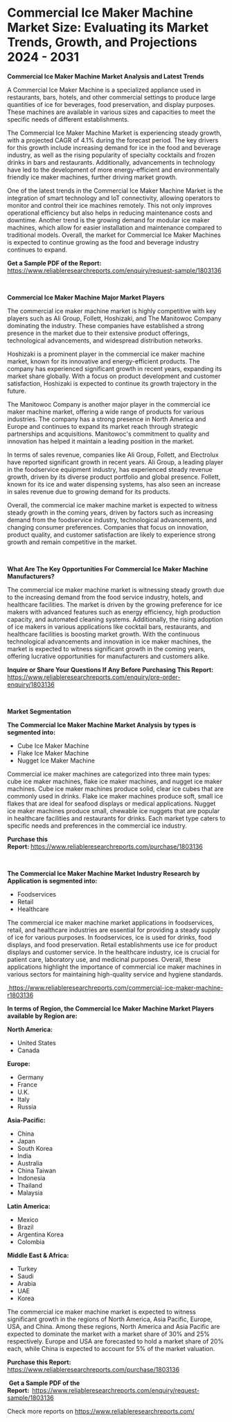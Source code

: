<p><h1>Commercial Ice Maker Machine Market Size: Evaluating its Market Trends, Growth, and Projections 2024 - 2031</h1></p><p><strong>Commercial Ice Maker Machine Market Analysis and Latest Trends</strong></p>
<p><p>A Commercial Ice Maker Machine is a specialized appliance used in restaurants, bars, hotels, and other commercial settings to produce large quantities of ice for beverages, food preservation, and display purposes. These machines are available in various sizes and capacities to meet the specific needs of different establishments.</p><p>The Commercial Ice Maker Machine Market is experiencing steady growth, with a projected CAGR of 4.1% during the forecast period. The key drivers for this growth include increasing demand for ice in the food and beverage industry, as well as the rising popularity of specialty cocktails and frozen drinks in bars and restaurants. Additionally, advancements in technology have led to the development of more energy-efficient and environmentally friendly ice maker machines, further driving market growth.</p><p>One of the latest trends in the Commercial Ice Maker Machine Market is the integration of smart technology and IoT connectivity, allowing operators to monitor and control their ice machines remotely. This not only improves operational efficiency but also helps in reducing maintenance costs and downtime. Another trend is the growing demand for modular ice maker machines, which allow for easier installation and maintenance compared to traditional models. Overall, the market for Commercial Ice Maker Machines is expected to continue growing as the food and beverage industry continues to expand.</p></p>
<p><strong>Get a Sample PDF of the Report:&nbsp;</strong> <a href="https://www.reliableresearchreports.com/enquiry/request-sample/1803136">https://www.reliableresearchreports.com/enquiry/request-sample/1803136</a></p>
<p>&nbsp;</p>
<p><strong>Commercial Ice Maker Machine Major Market Players</strong></p>
<p><p>The commercial ice maker machine market is highly competitive with key players such as Ali Group, Follett, Hoshizaki, and The Manitowoc Company dominating the industry. These companies have established a strong presence in the market due to their extensive product offerings, technological advancements, and widespread distribution networks.</p><p>Hoshizaki is a prominent player in the commercial ice maker machine market, known for its innovative and energy-efficient products. The company has experienced significant growth in recent years, expanding its market share globally. With a focus on product development and customer satisfaction, Hoshizaki is expected to continue its growth trajectory in the future.</p><p>The Manitowoc Company is another major player in the commercial ice maker machine market, offering a wide range of products for various industries. The company has a strong presence in North America and Europe and continues to expand its market reach through strategic partnerships and acquisitions. Manitowoc's commitment to quality and innovation has helped it maintain a leading position in the market.</p><p>In terms of sales revenue, companies like Ali Group, Follett, and Electrolux have reported significant growth in recent years. Ali Group, a leading player in the foodservice equipment industry, has experienced steady revenue growth, driven by its diverse product portfolio and global presence. Follett, known for its ice and water dispensing systems, has also seen an increase in sales revenue due to growing demand for its products.</p><p>Overall, the commercial ice maker machine market is expected to witness steady growth in the coming years, driven by factors such as increasing demand from the foodservice industry, technological advancements, and changing consumer preferences. Companies that focus on innovation, product quality, and customer satisfaction are likely to experience strong growth and remain competitive in the market.</p></p>
<p>&nbsp;</p>
<p><strong>What Are The Key Opportunities For Commercial Ice Maker Machine Manufacturers?</strong></p>
<p><p>The commercial ice maker machine market is witnessing steady growth due to the increasing demand from the food service industry, hotels, and healthcare facilities. The market is driven by the growing preference for ice makers with advanced features such as energy efficiency, high production capacity, and automated cleaning systems. Additionally, the rising adoption of ice makers in various applications like cocktail bars, restaurants, and healthcare facilities is boosting market growth. With the continuous technological advancements and innovation in ice maker machines, the market is expected to witness significant growth in the coming years, offering lucrative opportunities for manufacturers and customers alike.</p></p>
<p><strong>Inquire or Share Your Questions If Any Before Purchasing This Report:</strong> <a href="https://www.reliableresearchreports.com/enquiry/pre-order-enquiry/1803136">https://www.reliableresearchreports.com/enquiry/pre-order-enquiry/1803136</a></p>
<p>&nbsp;</p>
<p><strong>Market Segmentation</strong></p>
<p><strong>The Commercial Ice Maker Machine Market Analysis by types is segmented into:</strong></p>
<p><ul><li>Cube Ice Maker Machine</li><li>Flake Ice Maker Machine</li><li>Nugget Ice Maker Machine</li></ul></p>
<p><p>Commercial ice maker machines are categorized into three main types: cube ice maker machines, flake ice maker machines, and nugget ice maker machines. Cube ice maker machines produce solid, clear ice cubes that are commonly used in drinks. Flake ice maker machines produce soft, small ice flakes that are ideal for seafood displays or medical applications. Nugget ice maker machines produce small, chewable ice nuggets that are popular in healthcare facilities and restaurants for drinks. Each market type caters to specific needs and preferences in the commercial ice industry.</p></p>
<p><strong>Purchase this Report:&nbsp;</strong><a href="https://www.reliableresearchreports.com/purchase/1803136">https://www.reliableresearchreports.com/purchase/1803136</a></p>
<p>&nbsp;</p>
<p><strong>The Commercial Ice Maker Machine Market Industry Research by Application is segmented into:</strong></p>
<p><ul><li>Foodservices</li><li>Retail</li><li>Healthcare</li></ul></p>
<p><p>The commercial ice maker machine market applications in foodservices, retail, and healthcare industries are essential for providing a steady supply of ice for various purposes. In foodservices, ice is used for drinks, food displays, and food preservation. Retail establishments use ice for product displays and customer service. In the healthcare industry, ice is crucial for patient care, laboratory use, and medicinal purposes. Overall, these applications highlight the importance of commercial ice maker machines in various sectors for maintaining high-quality service and hygiene standards.</p></p>
<p><a href="https://www.reliableresearchreports.com/commercial-ice-maker-machine-r1803136">&nbsp;https://www.reliableresearchreports.com/commercial-ice-maker-machine-r1803136</a></p>
<p><strong>In terms of Region, the Commercial Ice Maker Machine Market Players available by Region are:</strong></p>
<p>
    <p> <strong> North America: </strong>
        <ul>
            <li>United States</li>
            <li>Canada</li>
        </ul>
        </p> 
    <p> <strong> Europe: </strong>
        <ul>
            <li>Germany</li>
            <li>France</li>
            <li>U.K.</li>
            <li>Italy</li>
            <li>Russia</li>
        </ul>
        </p> 
    <p> <strong> Asia-Pacific: </strong>
        <ul>
            <li>China</li>
            <li>Japan</li>
            <li>South Korea</li>
            <li>India</li>
            <li>Australia</li>
            <li>China Taiwan</li>
            <li>Indonesia</li>
            <li>Thailand</li>
            <li>Malaysia</li>
        </ul>
        </p> 
    <p> <strong> Latin America: </strong>
        <ul>
            <li>Mexico</li>
            <li>Brazil</li>
            <li>Argentina Korea</li>
            <li>Colombia</li>
        </ul>
        </p> 
    <p> <strong> Middle East & Africa: </strong>
        <ul>
            <li>Turkey</li>
            <li>Saudi</li>
            <li>Arabia</li>
            <li>UAE</li>
            <li>Korea</li>
        </ul>
    </p>
    </p>
<p><p>The commercial ice maker machine market is expected to witness significant growth in the regions of North America, Asia Pacific, Europe, USA, and China. Among these regions, North America and Asia Pacific are expected to dominate the market with a market share of 30% and 25% respectively. Europe and USA are forecasted to hold a market share of 20% each, while China is expected to account for 5% of the market valuation.</p></p>
<p><strong>Purchase this Report: </strong><a href="https://www.reliableresearchreports.com/purchase/1803136">https://www.reliableresearchreports.com/purchase/1803136</a></p>
<p>&nbsp;<strong>Get a Sample PDF of the Report:&nbsp;&nbsp;</strong><a href="https://www.reliableresearchreports.com/enquiry/request-sample/1803136">https://www.reliableresearchreports.com/enquiry/request-sample/1803136</a></p>
<p><strong></strong></p>
<p>Check more reports on <a href="https://www.reliableresearchreports.com/">https://www.reliableresearchreports.com/</a></p>
